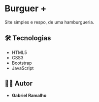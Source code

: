 # Burguer +

Site simples e respo, de uma hamburgueria.

## 🛠️ Tecnologias 
- HTML5
- CSS3
- Bootstrap
- JavaScript

## 🧑‍💻 Autor
- **Gabriel Ramalho**
